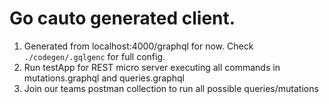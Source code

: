 # Go cauto generated client.

1. Generated from localhost:4000/graphql for now. Check `./codegen/.gqlgenc` for full config.
2. Run testApp for REST micro server executing all commands in mutations.graphql and queries.graphql
3. Join our teams postman collection to run all possible queries/mutations

